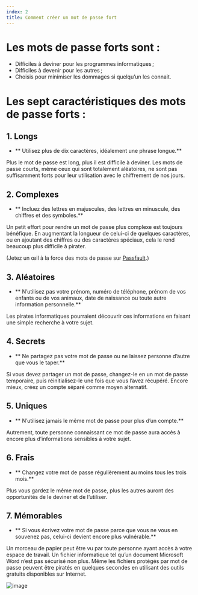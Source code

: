 ```yaml
---
index: 2
title: Comment créer un mot de passe fort
---
```

# Les mots de passe forts sont :

*   Difficiles à deviner pour les programmes informatiques ;
*   Difficiles à devenir pour les autres ;
*   Choisis pour minimiser les dommages si quelqu’un les connait.

# Les sept caractéristiques des mots de passe forts :

## 1. Longs

* ** Utilisez plus de dix caractères, idéalement une phrase longue.**

Plus le mot de passe est long, plus il est difficile à deviner. Les mots de passe courts, même ceux qui sont totalement aléatoires, ne sont pas suffisamment forts pour leur utilisation avec le chiffrement de nos jours.

## 2. Complexes

*   ** Incluez des lettres en majuscules, des lettres en minuscule, des chiffres et des symboles.**

Un petit effort pour rendre un mot de passe plus complexe est toujours bénéfique. En augmentant la longueur de celui-ci de quelques caractères, ou en ajoutant des chiffres ou des caractères spéciaux, cela le rend beaucoup plus difficile à pirater.

(Jetez un œil à la force des mots de passe sur [Passfault](http://www.passfault.com/).)

## 3. Aléatoires

*   ** N’utilisez pas votre prénom, numéro de téléphone, prénom de vos enfants ou de vos animaux, date de naissance ou toute autre information personnelle.**

Les pirates informatiques pourraient découvrir ces informations en faisant une simple recherche à votre sujet.

## 4. Secrets

*   ** Ne partagez pas votre mot de passe ou ne laissez personne d’autre que vous le taper.**

Si vous devez partager un mot de passe, changez-le en un mot de passe temporaire, puis réinitialisez-le une fois que vous l’avez récupéré. Encore mieux, créez un compte séparé comme moyen alternatif.

## 5. Uniques

*   ** N’utilisez jamais le même mot de passe pour plus d’un compte.**

Autrement, toute personne connaissant ce mot de passe aura accès à encore plus d’informations sensibles à votre sujet.

## 6. Frais

*   ** Changez votre mot de passe régulièrement au moins tous les trois mois.**

Plus vous gardez le même mot de passe, plus les autres auront des opportunités de le deviner et de l’utiliser.

## 7. Mémorables

*   ** Si vous écrivez votre mot de passe parce que vous ne vous en souvenez pas, celui-ci devient encore plus vulnérable.**

Un morceau de papier peut être vu par toute personne ayant accès à votre espace de travail. Un fichier informatique tel qu’un document Microsoft Word n’est pas sécurisé non plus. Même les fichiers protégés par mot de passe peuvent être piratés en quelques secondes en utilisant des outils gratuits disponibles sur Internet.

![image](password2.png)